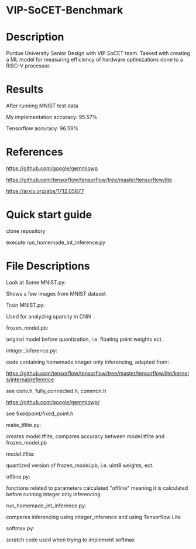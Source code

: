 # VIP-SoCET-Benchmark

# Description
Purdue University Senior Design with VIP SoCET team. Tasked with creating a ML model for measuring efficiency of hardware optimizations done to a RISC-V processor.

# Results
After running MNIST test data

My implementation accuracy: 95.57%

Tensorflow accuracy: 96.59%

# References
https://github.com/google/gemmlowp

https://github.com/tensorflow/tensorflow/tree/master/tensorflow/lite

https://arxiv.org/abs/1712.05877


# Quick start guide
clone repository

execute run_homemade_int_inference.py

# File Descriptions
Look at Some MNIST.py:

Shows a few images from MNIST dataset

Train MNIST.py:

Used for analyzing sparsity in CNN

frozen_model.pb:

original model before quantization, i.e. floating point weights ect.

integer_inference.py:

code containing homemade integer only inferencing, adapted from:

https://github.com/tensorflow/tensorflow/tree/master/tensorflow/lite/kernels/internal/reference

see conv.h, fully_connected.h, common.h

https://github.com/google/gemmlowp/

see fixedpoint/fixed_point.h

make_tflite.py:

creates model.tflite, compares accuracy between model.tflite and frozen_model.pb

model.tflite:

quantized version of frozen_model.pb, i.e. uint8 weights, ect.

offline.py:

functions related to parameters calculated "offline" meaning it is calculated before running integer only inferencing

run_homemade_int_inference.py:

compares inferencing using integer_inference and using Tensorflow Lite

softmax.py:

scratch code used when trying to implement softmax





